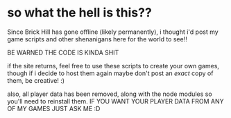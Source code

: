 # so what the hell is this??

Since Brick Hill has gone offline (likely permanently), i thought i'd post my game scripts and other shenanigans here for the world to see!!

BE WARNED THE CODE IS KINDA SHIT

if the site returns, feel free to use these scripts to create your own games, though if i decide to host them again maybe don't post an *exact* copy of them, be creative! :)

also, all player data has been removed, along with the node modules so you'll need to reinstall them.
IF YOU WANT YOUR PLAYER DATA FROM ANY OF MY GAMES JUST ASK ME :D
